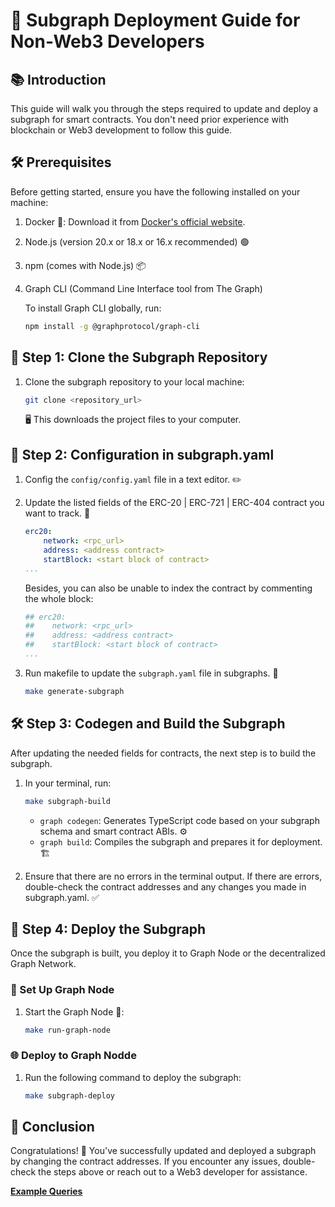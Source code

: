 # 🚀 Subgraph Deployment Guide for Non-Web3 Developers
## 📚 Introduction
This guide will walk you through the steps required to update and deploy a subgraph for smart contracts. You don't need prior experience with blockchain or Web3 development to follow this guide.

## 🛠 Prerequisites
Before getting started, ensure you have the following installed on your machine:

1. Docker 🐳: Download it from [Docker's official website](https://www.docker.com/get-started/).
2. Node.js (version 20.x or 18.x or 16.x recommended) 🟢
3. npm (comes with Node.js) 📦
4. Graph CLI (Command Line Interface tool from The Graph)

    To install Graph CLI globally, run:
    ```bash
    npm install -g @graphprotocol/graph-cli
    ```

## 📝 Step 1: Clone the Subgraph Repository
1. Clone the subgraph repository to your local machine:
    ```bash
    git clone <repository_url>
    ```
    🖥️ This downloads the project files to your computer.


## 🔄 Step 2: Configuration in subgraph.yaml
1. Config the `config/config.yaml` file in a text editor. ✏️
2. Update the listed fields of the ERC-20 | ERC-721 | ERC-404 contract you want to track. 🔗
    ```yaml
    erc20:
        network: <rpc_url>
        address: <address contract>
        startBlock: <start block of contract>
    ...
    ```
    Besides, you can also be unable to index the contract by commenting the whole block:
    ```yaml
    ## erc20:
    ##    network: <rpc_url>
    ##    address: <address contract>
    ##    startBlock: <start block of contract>
    ...
    ```

3. Run makefile to update the `subgraph.yaml` file in subgraphs. 🔄
    ```bash
    make generate-subgraph
    ```

## 🛠️ Step 3: Codegen and Build the Subgraph
After updating the needed fields for contracts, the next step is to build the subgraph.
1. In your terminal, run:
    ```bash
    make subgraph-build
    ```
    - `graph codegen`: Generates TypeScript code based on your subgraph schema and smart contract ABIs. ⚙️
    - `graph build`:  Compiles the subgraph and prepares it for deployment. 🏗️

2. Ensure that there are no errors in the terminal output. If there are errors, double-check the contract addresses and any changes you made in subgraph.yaml. ✅

## 🚀 Step 4: Deploy the Subgraph
Once the subgraph is built, you deploy it to Graph Node or the decentralized Graph Network.
### 🐳 Set Up Graph Node
1. Start the Graph Node 🚀:
    ```bash
    make run-graph-node
    ```

### 🌐 Deploy to Graph Nodde
1. Run the following command to deploy the subgraph:
    ```bash
    make subgraph-deploy
    ```

## 🎉 Conclusion
Congratulations! 🎊 You've successfully updated and deployed a subgraph by changing the contract addresses. If you encounter any issues, double-check the steps above or reach out to a Web3 developer for assistance.

**[Example Queries](./example.md)**